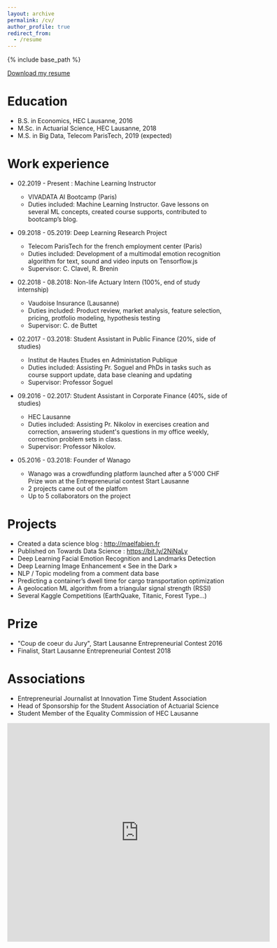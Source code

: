 ```yaml
---
layout: archive
permalink: /cv/
author_profile: true
redirect_from:
  - /resume
---
```


{% include base_path %}

<span style="color:blue">[Download my resume](https://maelfabien.github.io/myblog/images/CV.pdf)</span>

Education
======
* B.S. in Economics, HEC Lausanne, 2016
* M.Sc. in Actuarial Science, HEC Lausanne, 2018
* M.S. in Big Data, Telecom ParisTech, 2019 (expected)

Work experience
======

* 02.2019 - Present : Machine Learning Instructor
    * VIVADATA AI Bootcamp (Paris)
    * Duties included: Machine Learning Instructor. Gave lessons on several ML concepts, created course supports, contributed to bootcamp’s blog.

* 09.2018 - 05.2019: Deep Learning Research Project
    * Telecom ParisTech for the french employment center (Paris)
    * Duties included: Development of a multimodal emotion recognition algorithm for text, sound and video inputs on Tensorflow.js
    * Supervisor: C. Clavel, R. Brenin

* 02.2018 - 08.2018: Non-life Actuary Intern (100%, end of study internship)
  * Vaudoise Insurance (Lausanne)
  * Duties included: Product review, market analysis, feature selection, pricing, protfolio modeling, hypothesis testing
  * Supervisor: C. de Buttet

* 02.2017 - 03.2018: Student Assistant in Public Finance (20%, side of studies)
  * Institut de Hautes Etudes en Administation Publique
  * Duties included: Assisting Pr. Soguel and PhDs in tasks such as course support update, data base cleaning and updating
  * Supervisor: Professor Soguel
  
* 09.2016 - 02.2017: Student Assistant in Corporate Finance (40%, side of studies)
  * HEC Lausanne
  * Duties included: Assisting Pr. Nikolov in exercises creation and correction, answering student's questions in my office weekly, correction problem sets in class.
  * Supervisor: Professor Nikolov.
  
* 05.2016 - 03.2018: Founder of Wanago
  * Wanago was a crowdfunding platform launched after a 5'000 CHF Prize won at the Entrepreneurial contest Start Lausanne
  * 2 projects came out of the platfom
  * Up to 5 collaborators on the project

Projects
======
* Created a data science blog : http://maelfabien.fr
* Published on Towards Data Science : https://bit.ly/2NiNaLy
* Deep Learning Facial Emotion Recognition and Landmarks Detection
* Deep Learning Image Enhancement « See in the Dark »
* NLP / Topic modeling from a comment data base
* Predicting a container’s dwell time for cargo transportation optimization
* A geolocation ML algorithm from a triangular signal strength (RSSI)
* Several Kaggle Competitions (EarthQuake, Titanic, Forest Type...)

Prize
======
* "Coup de coeur du Jury", Start Lausanne Entrepreneurial Contest 2016
* Finalist, Start Lausanne Entrepreneurial Contest 2018

Associations
======
* Entrepreneurial Journalist at Innovation Time Student Association
* Head of Sponsorship for the Student Association of Actuarial Science
* Student Member of the Equality Commission of HEC Lausanne

<embed src="https://maelfabien.github.io/myblog/images/CV.pdf" type="application/pdf" width="600px" height="500px" />
